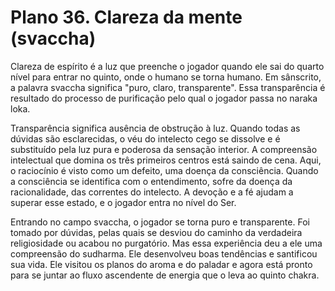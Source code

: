 # Plano 36. Clareza da mente (svaccha)

Clareza de espírito é a luz que preenche o jogador quando ele sai do quarto nível para entrar no quinto, onde o humano se torna humano. Em sânscrito, a palavra svaccha significa "puro, claro, transparente". Essa transparência é resultado do processo de purificação pelo qual o jogador passa no naraka loka.

Transparência significa ausência de obstrução à luz. Quando todas as dúvidas são esclarecidas, o véu do intelecto cego se dissolve e é substituído pela luz pura e poderosa da sensação interior. A compreensão intelectual que domina os três primeiros centros está saindo de cena. Aqui, o raciocínio é visto como um defeito, uma doença da consciência. Quando a consciência se identifica com o entendimento, sofre da doença da racionalidade, das correntes do intelecto. A devoção e a fé ajudam a superar esse estado, e o jogador entra no nível do Ser.

Entrando no campo svaccha, o jogador se torna puro e transparente. Foi tomado por dúvidas, pelas quais se desviou do caminho da verdadeira religiosidade ou acabou no purgatório. Mas essa experiência deu a ele uma compreensão do sudharma. Ele desenvolveu boas tendências e santificou sua vida. Ele visitou os planos do aroma e do paladar e agora está pronto para se juntar ao fluxo ascendente de energia que o leva ao quinto chakra.
